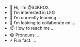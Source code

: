 - 👋 Hi, I’m @S4KROX
- 👀 I’m interested in LFG
- 🌱 I’m currently learning ...
- 💞️ I’m looking to collaborate on ...
- 📫 How to reach me ...
- 😄 Pronouns: ...
- ⚡ Fun fact: ...

<!---
S4KROX/S4KROX is a ✨ special ✨ repository because its `README.md` (this file) appears on your GitHub profile.
You can click the Preview link to take a look at your changes.
--->
